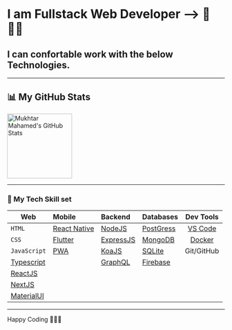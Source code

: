 # I am Fullstack Web Developer -->  🚀👨‍💻
## I can confortable work with the below Technologies. 

---

## 📊 My GitHub Stats

 <img align="center" height="150px" alt="Mukhtar Mahamed's GitHub Stats" src="https://github-readme-stats.vercel.app/api?username=janogale&show_icons=true&show_icons=true&include_all_commits=true&hide_border=true&theme=default" /> 

---

### 🔧 My Tech Skill set

| Web                                           | Mobile                                       | Backend                                | Databases                                   |                 Dev Tools                 |
| --------------------------------------------- | :------------------------------------------- | :------------------------------------- | :------------------------------------------ | :---------------------------------------: |
| `HTML`                                        | [React Native](https://reacjs.org)           | [NodeJS](https://nodejs.org/en/about/) | [PostGress](https://www.postgresql.org/)    | [VS Code](https://code.visualstudio.com/) |
| `CSS`                                         | [Flutter](https://flutter.dev/)              | [ExpressJS](https://expressjs.org)     | [MongoDB](https://www.mongodb.com/)         |     [Docker](https://www.docker.com/)     |
| `JavaScript`                                  | [PWA](https://web.dev/progressive-web-apps/) | [KoaJS](https://koajs.com/)            | [SQLite](https://www.sqlite.org/index.html) |                Git/GitHub                 |
| [Typescript](https://www.typescriptlang.org/) |                                              | [GraphQL](https://graphql.org/)        | [Firebase](https://firebase.google.com/)    |                                           |
| [ReactJS](https://reactjs.org)                |                                              |                                        |                                             |                                           |
| [NextJS](https://nextjs.org)                  |                                              |                                        |                                             |                                           |
| [MaterialUI](https://mui.com)                 |                                              |                                        |                                             |                                           |





---

Happy Coding 👨🏾‍💻
